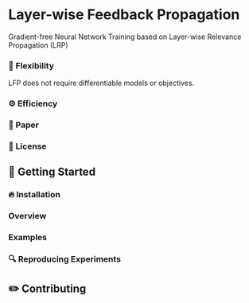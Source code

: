# Layer-wise Feedback Propagation

Gradient-free Neural Network Training based on Layer-wise Relevance Propagation (LRP)

### :octopus: Flexibility
LFP does not require differentiable models or objectives. 

### :gear: Efficiency


### :open_book: Paper


### :scroll: License


## :rocket: Getting Started


### :fire: Installation


### Overview


### Examples


### :mag: Reproducing Experiments


## :pencil2: Contributing